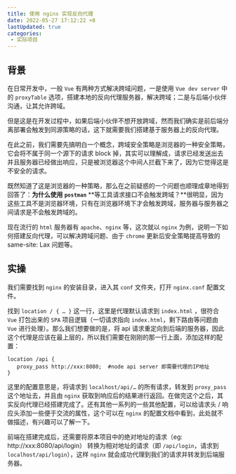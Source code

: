 ```yaml
---
title: 使用 nginx 实现反向代理
date: 2022-05-27 17:12:22 +8
lastUpdated: true
categories:
 - 实际项目
---
```


## 背景

在日常开发中，一般 `Vue` 有两种方式解决跨域问题，一是使用 `Vue dev server` 中的 `proxyTable` 选项，搭建本地的反向代理服务器，解决跨域；二是与后端小伙伴沟通，让其允许跨域。

但是这是在开发过程中，如果后端小伙伴不想开放跨域，然而我们确实是前后端分离部署会触发到同源策略的话，这下就需要我们搭建基于服务器上的反向代理。

在此之前，我们需要先搞明白一个概念，跨域安全策略是浏览器的一种安全策略，它会将不属于同一个源下的请求 block 掉，其实可以理解成，请求已经发送出去并且服务器已经做出响应，只是被浏览器这个中间人拦截下来了，因为它觉得这是不安全的请求。

既然知道了这是浏览器的一种策略，那么在之前疑惑的一个问题也顺理成章地得到回答了：**为什么使用** **`postman`** **等工具请求接口不会触发跨域？**很明显，因为这些工具不是浏览器环境，只有在浏览器环境下才会触发跨域，服务器与服务器之间请求是不会触发跨域的。

现在流行的 `html` 服务器有 `apache`、`nginx` 等，这次就以 `nginx` 为例，说明一下如何搭建反向代理，可以解决跨域问题、由于 `chrome` 更新后安全策略提高导致的 same-site: Lax 问题等。

## 实操

我们需要找到 `nginx` 的安装目录，进入其 `conf` 文件夹，打开 `nginx.conf` 配置文件。

找到 `location / { … }` 这一行，这里是代理默认请求到 `index.html` ，很符合 `Vue` 打包出来的 `SPA` 项目逻辑（一切请求指向 `index.html`，剩下路由等问题由 `Vue` 进行处理）。那么我们想要做的是，将 api 请求重定向到后端的服务器，因此这个代理是应该在最上层的，所以我们需要在刚刚的那一行上面，添加这样的配置：

```nginx
location /api {
   proxy_pass http://xxx:8080;  #node api server 即需要代理的IP地址
}
```

这里的配置意思是，将请求到 `localhost/api/…` 的所有请求，转发到 `proxy_pass` 这个地址去，并且由 `nginx` 获取到响应后的结果进行返回。在做完这个之后，其实反向代理已经搭建完成了。还有其他一系列的一些其他配置，可以给请求头 / 响应头添加一些便于交流的属性，这个可以在 `nginx` 的配置文档中看到，此处就不做描述，有兴趣可以了解一下。

前端在搭建完成后，还需要将原本项目中的绝对地址的请求（eg: http://xxx:8080/api/login） 转换为相对地址的请求（即 `/api/login`，请求到 `localhost/api/login`），这样 `nginx` 就会成功代理到我们的请求并转发到后端服务器。
